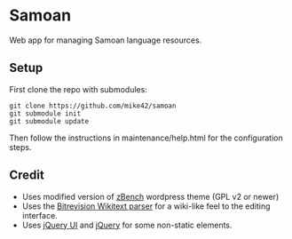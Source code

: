 Samoan
======
Web app for managing Samoan language resources.

Setup
-----
First clone the repo with submodules:

    git clone https://github.com/mike42/samoan
    git submodule init
    git submodule update

Then follow the instructions in maintenance/help.html for the configuration steps. 

Credit
------
* Uses modified version of [zBench](http://wordpress.org/extend/themes/zbench/developers/) wordpress theme (GPL v2 or newer)
* Uses the [Bitrevision Wikitext parser](http://mike.bitrevision.com/wikitext/) for a wiki-like feel to the editing interface.
* Uses [jQuery UI](http://jqueryui.com) and [jQuery](http://jquery.com) for some non-static elements.
